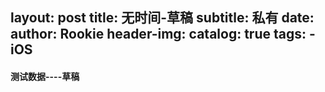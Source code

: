 <?xml version="1.0" encoding="UTF-8"?>
layout:     post
title:      无时间-草稿
subtitle:   私有
date:       
author:     Rookie
header-img: 
catalog: true
tags:
    - iOS
---

#### 测试数据----草稿